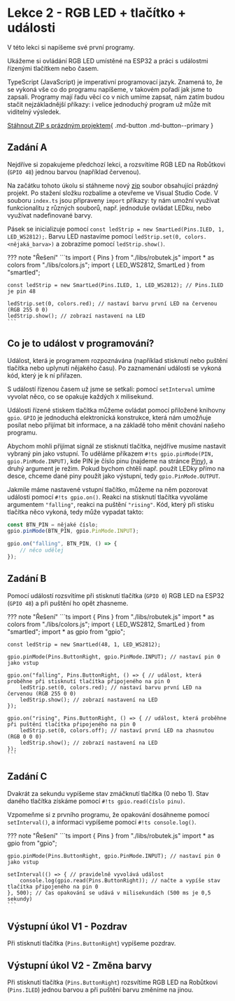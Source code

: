 # Lekce 2 - RGB LED + tlačítko + události

V této lekci si napíšeme své první programy.

Ukážeme si ovládání RGB LED umístěné na ESP32 a práci s událostmi řízenými tlačítkem nebo časem.

TypeScript (JavaScript) je imperativní programovací jazyk. Znamená to, že se vykoná vše co do programu napíšeme,
v takovém pořadí jak jsme to zapsali. Programy mají řadu věcí co v nich umíme zapsat, nám zatím budou stačit
nejzákladnější příkazy: i velice jednoduchý program už může mít viditelný výsledek.

[Stáhnout ZIP s prázdným projektem](./blank_project.zip){ .md-button .md-button--primary }

## Zadání A

Nejdříve si zopakujeme předchozí lekci, a rozsvítíme RGB LED na Robůtkovi (`GPIO 48`) jednou barvou (například červenou).

Na začátku tohoto úkolu si stáhneme nový [zip](./blank_project.zip) soubor obsahující prázdný projekt. Po stažení složku rozbalíme a otevřeme ve Visual Studio Code. V souboru `index.ts` jsou připraveny `import` příkazy: ty nám umožní využívat funkcionalitu z různých souborů, např. jednoduše ovládat LEDku, nebo využívat nadefinované barvy.

Pásek se inicializuje pomocí `const ledStrip = new SmartLed(Pins.ILED, 1, LED_WS2812);`.
Barvu LED nastavíme pomocí `ledStrip.set(0, colors.<nějaká_barva>)` a zobrazíme pomocí `ledStrip.show()`.

??? note "Řešení"
    ```ts
    import { Pins } from "./libs/robutek.js"
    import * as colors from "./libs/colors.js";
    import { LED_WS2812, SmartLed } from "smartled";

    const ledStrip = new SmartLed(Pins.ILED, 1, LED_WS2812); // Pins.ILED je pin 48

    ledStrip.set(0, colors.red); // nastaví barvu první LED na červenou (RGB 255 0 0)
    ledStrip.show(); // zobrazí nastavení na LED
    ```

## Co je to událost v programování?

Událost, která je programem rozpoznávána (například stisknutí nebo puštění tlačítka nebo uplynutí nějakého času).
Po zaznamenání události se vykoná kód, který je k ní přiřazen.

S událostí řízenou časem už jsme se setkali: pomocí `setInterval` umíme vyvolat něco, co se opakuje každých `X` milisekund.

Události řízené stiskem tlačítka můžeme ovládat pomocí přiložené knihovny `gpio`.
`GPIO` je jednoduchá elektronická konstrukce, která nám umožňuje posílat nebo přijímat bit informace, a na základě toho měnit chování našeho programu.

Abychom mohli přijímat signál ze stisknutí tlačítka, nejdříve musíme nastavit vybraný pin jako vstupní. To uděláme příkazem `#!ts gpio.pinMode(PIN, gpio.PinMode.INPUT)`, kde PIN je číslo pinu (najdeme na stránce [Piny](../index.md#prehled-pinu)), a druhý argument je režim. Pokud bychom chtěli např. použít LEDky přímo na desce, chceme dané piny použít jako výstupní, tedy `gpio.PinMode.OUTPUT`.

Jakmile máme nastavené vstupní tlačítko, můžeme na něm pozorovat události pomocí `#!ts gpio.on()`. Reakci na stisknutí tlačítka vyvoláme argumentem `"falling"`, reakci na puštění `"rising"`. Kód, který při stisku tlačítka něco vykoná, tedy může vypadat takto:

```ts
const BTN_PIN = nějaké číslo;
gpio.pinMode(BTN_PIN, gpio.PinMode.INPUT);

gpio.on("falling", BTN_PIN, () => {
    // něco udělej
});
```

## Zadání B

Pomocí událostí rozsvítíme při stisknutí tlačítka (`GPIO 0`) RGB LED na ESP32 (`GPIO 48`) a při puštění ho opět zhasneme.

??? note "Řešení"
    ```ts
    import { Pins } from "./libs/robutek.js"
    import * as colors from "./libs/colors.js";
    import { LED_WS2812, SmartLed } from "smartled";
    import * as gpio from "gpio";

    const ledStrip = new SmartLed(48, 1, LED_WS2812);

    gpio.pinMode(Pins.ButtonRight, gpio.PinMode.INPUT); // nastaví pin 0 jako vstup

    gpio.on("falling", Pins.ButtonRight, () => { // událost, která proběhne při stisknutí tlačítka připojeného na pin 0
        ledStrip.set(0, colors.red); // nastaví barvu první LED na červenou (RGB 255 0 0)
        ledStrip.show(); // zobrazí nastavení na LED
    });

    gpio.on("rising", Pins.ButtonRight, () => { // událost, která proběhne při puštění tlačítka připojeného na pin 0
        ledStrip.set(0, colors.off); // nastaví první LED na zhasnutou (RGB 0 0 0)
        ledStrip.show(); // zobrazí nastavení na LED
    });
    ```

## Zadání C

Dvakrát za sekundu vypíšeme stav zmáčknutí tlačítka (0 nebo 1). Stav daného tlačítka získáme pomocí `#!ts gpio.read(číslo pinu)`.

Vzpomeňme si z prvního programu, že opakování dosáhneme pomocí `setInterval()`, a informaci vypíšeme pomocí `#!ts console.log()`.

??? note "Řešení"
    ```ts
    import { Pins } from "./libs/robutek.js"
    import * as gpio from "gpio";

    gpio.pinMode(Pins.ButtonRight, gpio.PinMode.INPUT); // nastaví pin 0 jako vstup

    setInterval(() => { // pravidelně vyvolává událost
        console.log(gpio.read(Pins.ButtonRight)); // načte a vypíše stav tlačítka připojeného na pin 0
    }, 500); // čas opakování se udává v milisekundách (500 ms je 0,5 sekundy)
    ```

## Výstupní úkol V1 - Pozdrav

Při stisknutí tlačítka (`Pins.ButtonRight`) vypíšeme pozdrav.

## Výstupní úkol V2 - Změna barvy

Při stisknutí tlačítka (`Pins.ButtonRight`) rozsvítíme RGB LED na Robůtkovi (`Pins.ILED`) jednou barvou a při puštění barvu změníme na jinou.

